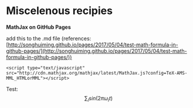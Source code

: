 <script type="text/javascript" src="http://cdn.mathjax.org/mathjax/latest/MathJax.js?config=TeX-AMS-MML_HTMLorMML"></script>

# Miscelenous recipies


**MathJax on GitHub Pages**

add this to the .md file (references: [http://songhuiming.github.io/pages/2017/05/04/test-math-formula-in-github-pages/](http://songhuiming.github.io/pages/2017/05/04/test-math-formula-in-github-pages/))

```
<script type="text/javascript" src="http://cdn.mathjax.org/mathjax/latest/MathJax.js?config=TeX-AMS-MML_HTMLorMML"></script>
```

Test: $$\sum_i sin(2 \pi \omega_i t)   $$
